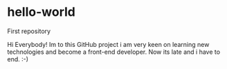 # hello-world
First repository

Hi Everybody!
Im to this GitHub project i am very keen on learning new technologies and become a front-end developer.
Now its late and i have to end. :-)
